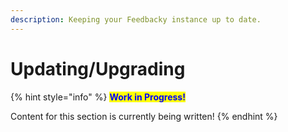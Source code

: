 ```yaml
---
description: Keeping your Feedbacky instance up to date.
---
```


# Updating/Upgrading

{% hint style="info" %}
<mark style="color:blue;">**Work in Progress!**</mark>

Content for this section is currently being written!
{% endhint %}
